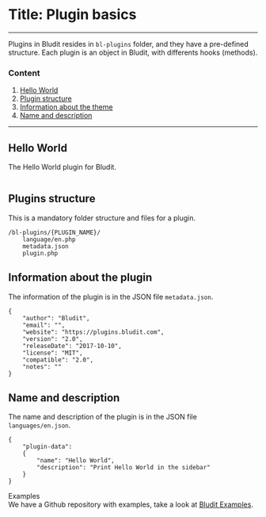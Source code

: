 # Title: Plugin basics
<!-- Position: 1 -->
---
Plugins in Bludit resides in `bl-plugins` folder, and they have a pre-defined structure. Each plugin is an object in Bludit, with differents hooks (methods).

### Content
1. [Hello World](#hello-world)
2. [Plugin structure](#structure)
3. [Information about the theme](#information)
4. [Name and description](#name-description)

---

## <i id="hello-world"></i> Hello World
The Hello World plugin for Bludit.
<pre><code data-language="php"><?php
	class pluginHello extends Plugin {
		public function siteSidebar() {
			echo 'Hello world';
		}
	}
?></code></pre>

## <i id="structure"></i> Plugins structure
This is a mandatory folder structure and files for a plugin.
```
/bl-plugins/{PLUGIN_NAME}/
	language/en.php
	metadata.json
	plugin.php
```

## <i id="information"></i> Information about the plugin
The information of the plugin is in the JSON file `metadata.json`.
<pre><code data-language="JSON">{
	"author": "Bludit",
	"email": "",
	"website": "https://plugins.bludit.com",
	"version": "2.0",
	"releaseDate": "2017-10-10",
	"license": "MIT",
	"compatible": "2.0",
	"notes": ""
}</code></pre>

## <i id="name-description"></i> Name and description
The name and description of the plugin is in the JSON file `languages/en.json`.
<pre><code data-language="JSON">{
	"plugin-data":
	{
		"name": "Hello World",
		"description": "Print Hello World in the sidebar"
	}
}</code></pre>

<div class="note">
<div class="title">Examples</div>
We have a Github repository with examples, take a look at <a href="https://github.com/bludit/examples">Bludit Examples</a>.
</div>
